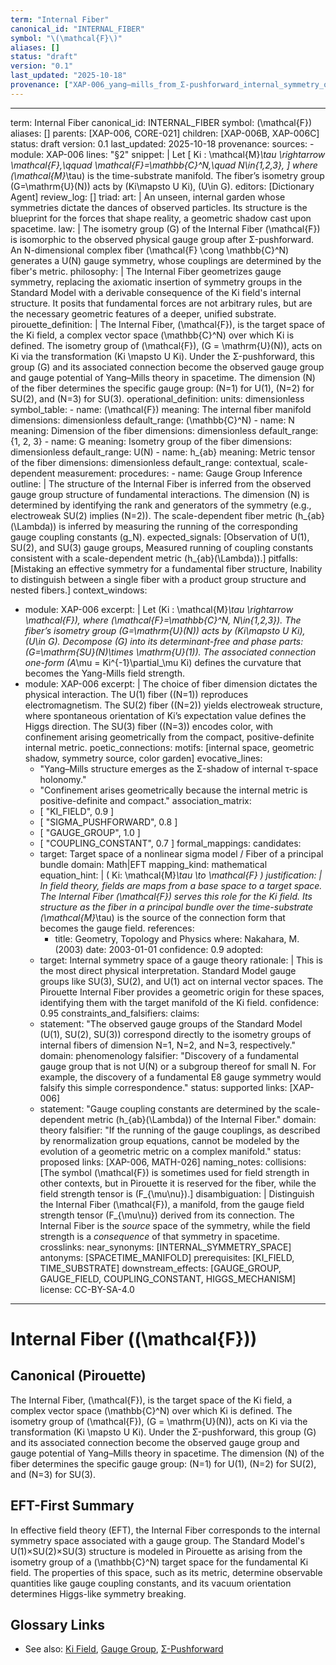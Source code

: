 ```yaml
---
term: "Internal Fiber"
canonical_id: "INTERNAL_FIBER"
symbol: "\(\mathcal{F}\)"
aliases: []
status: "draft"
version: "0.1"
last_updated: "2025-10-18"
provenance: ["XAP-006_yang–mills_from_Σ-pushforward_internal_symmetry_of_ki"]
---
```


---
term: Internal Fiber
canonical_id: INTERNAL_FIBER
symbol: \(\mathcal{F}\)
aliases: []
parents: [XAP-006, CORE-021]
children: [XAP-006B, XAP-006C]
status: draft
version: 0.1
last_updated: 2025-10-18
provenance:
  sources:
    - module: XAP-006
      lines: "§2"
      snippet: |
        Let
        \[
        Ki : \mathcal{M}_\tau \rightarrow \mathcal{F},\qquad 
        \mathcal{F}=\mathbb{C}^N,\quad N\in\{1,2,3\},
        \]
        where \(\mathcal{M}_\tau\) is the time-substrate manifold.
        The fiber’s isometry group \(G=\mathrm{U}(N)\) acts by \(Ki\mapsto U Ki\), \(U\in G\).
  editors: [Dictionary Agent]
  review_log: []
triad:
  art: |
    An unseen, internal garden whose symmetries dictate the dances of observed particles. Its structure is the blueprint for the forces that shape reality, a geometric shadow cast upon spacetime.
  law: |
    The isometry group \(G\) of the Internal Fiber \(\mathcal{F}\) is isomorphic to the observed physical gauge group after Σ-pushforward. An N-dimensional complex fiber \(\mathcal{F} \cong \mathbb{C}^N\) generates a U(N) gauge symmetry, whose couplings are determined by the fiber's metric.
  philosophy: |
    The Internal Fiber geometrizes gauge symmetry, replacing the axiomatic insertion of symmetry groups in the Standard Model with a derivable consequence of the Ki field's internal structure. It posits that fundamental forces are not arbitrary rules, but are the necessary geometric features of a deeper, unified substrate.
pirouette_definition: |
  The Internal Fiber, \(\mathcal{F}\), is the target space of the Ki field, a complex vector space \(\mathbb{C}^N\) over which Ki is defined. The isometry group of \(\mathcal{F}\), \(G = \mathrm{U}(N)\), acts on Ki via the transformation \(Ki \mapsto U Ki\). Under the Σ-pushforward, this group \(G\) and its associated connection become the observed gauge group and gauge potential of Yang–Mills theory in spacetime. The dimension \(N\) of the fiber determines the specific gauge group: \(N=1\) for U(1), \(N=2\) for SU(2), and \(N=3\) for SU(3).
operational_definition:
  units: dimensionless
  symbol_table:
    - name: \(\mathcal{F}\)
      meaning: The internal fiber manifold
      dimensions: dimensionless
      default_range: \(\mathbb{C}^N\)
    - name: N
      meaning: Dimension of the fiber
      dimensions: dimensionless
      default_range: \{1, 2, 3\}
    - name: G
      meaning: Isometry group of the fiber
      dimensions: dimensionless
      default_range: U(N)
    - name: h_{ab}
      meaning: Metric tensor of the fiber
      dimensions: dimensionless
      default_range: contextual, scale-dependent
  measurement:
    procedures:
      - name: Gauge Group Inference
        outline: |
          The structure of the Internal Fiber is inferred from the observed gauge group structure of fundamental interactions. The dimension \(N\) is determined by identifying the rank and generators of the symmetry (e.g., electroweak SU(2) implies \(N=2\)). The scale-dependent fiber metric \(h_{ab}(\Lambda)\) is inferred by measuring the running of the corresponding gauge coupling constants \(g_N\).
        expected_signals: [Observation of U(1), SU(2), and SU(3) gauge groups, Measured running of coupling constants consistent with a scale-dependent metric \(h_{ab}(\Lambda)\).]
        pitfalls: [Mistaking an effective symmetry for a fundamental fiber structure, Inability to distinguish between a single fiber with a product group structure and nested fibers.]
context_windows:
  - module: XAP-006
    excerpt: |
      Let \(Ki : \mathcal{M}_\tau \rightarrow \mathcal{F}\), where \(\mathcal{F}=\mathbb{C}^N, N\in\{1,2,3\}\). The fiber’s isometry group \(G=\mathrm{U}(N)\) acts by \(Ki\mapsto U Ki\), \(U\in G\). Decompose \(G\) into its determinant-free and phase parts: \(G=\mathrm{SU}(N)\times \mathrm{U}(1)\). The associated connection one-form \(A_\mu = Ki^{-1}\partial_\mu Ki\) defines the curvature that becomes the Yang-Mills field strength.
  - module: XAP-006
    excerpt: |
      The choice of fiber dimension dictates the physical interaction. The U(1) fiber (\(N=1\)) reproduces electromagnetism. The SU(2) fiber (\(N=2\)) yields electroweak structure, where spontaneous orientation of Ki’s expectation value defines the Higgs direction. The SU(3) fiber (\(N=3\)) encodes color, with confinement arising geometrically from the compact, positive-definite internal metric.
poetic_connections:
  motifs: [internal space, geometric shadow, symmetry source, color garden]
  evocative_lines:
    - "Yang–Mills structure emerges as the Σ-shadow of internal τ-space holonomy."
    - "Confinement arises geometrically because the internal metric is positive-definite and compact."
  association_matrix:
    - [ "KI_FIELD", 0.9 ]
    - [ "SIGMA_PUSHFORWARD", 0.8 ]
    - [ "GAUGE_GROUP", 1.0 ]
    - [ "COUPLING_CONSTANT", 0.7 ]
formal_mappings:
  candidates:
    - target: Target space of a nonlinear sigma model / Fiber of a principal bundle
      domain: Math|EFT
      mapping_kind: mathematical
      equation_hint: |
        \( Ki: \mathcal{M}_\tau \to \mathcal{F} \)
      justification: |
        In field theory, fields are maps from a base space to a target space. The Internal Fiber \(\mathcal{F}\) serves this role for the Ki field. Its structure as the fiber in a principal bundle over the time-substrate \(\mathcal{M}_\tau\) is the source of the connection form that becomes the gauge field.
      references:
        - title: Geometry, Topology and Physics
          where: Nakahara, M. (2003)
          date: 2003-01-01
      confidence: 0.9
  adopted:
    - target: Internal symmetry space of a gauge theory
      rationale: |
        This is the most direct physical interpretation. Standard Model gauge groups like SU(3), SU(2), and U(1) act on internal vector spaces. The Pirouette Internal Fiber provides a geometric origin for these spaces, identifying them with the target manifold of the Ki field.
      confidence: 0.95
constraints_and_falsifiers:
  claims:
    - statement: "The observed gauge groups of the Standard Model (U(1), SU(2), SU(3)) correspond directly to the isometry groups of internal fibers of dimension N=1, N=2, and N=3, respectively."
      domain: phenomenology
      falsifier: "Discovery of a fundamental gauge group that is not U(N) or a subgroup thereof for small N. For example, the discovery of a fundamental E8 gauge symmetry would falsify this simple correspondence."
      status: supported
      links: [XAP-006]
    - statement: "Gauge coupling constants are determined by the scale-dependent metric \(h_{ab}(\Lambda)\) of the Internal Fiber."
      domain: theory
      falsifier: "If the running of the gauge couplings, as described by renormalization group equations, cannot be modeled by the evolution of a geometric metric on a complex manifold."
      status: proposed
      links: [XAP-006, MATH-026]
naming_notes:
  collisions: [The symbol \(\mathcal{F}\) is sometimes used for field strength in other contexts, but in Pirouette it is reserved for the fiber, while the field strength tensor is \(F_{\mu\nu}\).]
  disambiguation: |
    Distinguish the Internal Fiber \(\mathcal{F}\), a manifold, from the gauge field strength tensor \(F_{\mu\nu}\) derived from its connection. The Internal Fiber is the *source* space of the symmetry, while the field strength is a *consequence* of that symmetry in spacetime.
crosslinks:
  near_synonyms: [INTERNAL_SYMMETRY_SPACE]
  antonyms: [SPACETIME_MANIFOLD]
  prerequisites: [KI_FIELD, TIME_SUBSTRATE]
  downstream_effects: [GAUGE_GROUP, GAUGE_FIELD, COUPLING_CONSTANT, HIGGS_MECHANISM]
license: CC-BY-SA-4.0
---

# Internal Fiber (\(\mathcal{F}\))

## Canonical (Pirouette)
The Internal Fiber, \(\mathcal{F}\), is the target space of the Ki field, a complex vector space \(\mathbb{C}^N\) over which Ki is defined. The isometry group of \(\mathcal{F}\), \(G = \mathrm{U}(N)\), acts on Ki via the transformation \(Ki \mapsto U Ki\). Under the Σ-pushforward, this group \(G\) and its associated connection become the observed gauge group and gauge potential of Yang–Mills theory in spacetime. The dimension \(N\) of the fiber determines the specific gauge group: \(N=1\) for U(1), \(N=2\) for SU(2), and \(N=3\) for SU(3).

## EFT-First Summary
In effective field theory (EFT), the Internal Fiber corresponds to the internal symmetry space associated with a gauge group. The Standard Model's U(1)×SU(2)×SU(3) structure is modeled in Pirouette as arising from the isometry group of a \(\mathbb{C}^N\) target space for the fundamental Ki field. The properties of this space, such as its metric, determine observable quantities like gauge coupling constants, and its vacuum orientation determines Higgs-like symmetry breaking.

## Glossary Links
- See also: [Ki Field](<./KI_FIELD.md>), [Gauge Group](<./GAUGE_GROUP.md>), [Σ-Pushforward](<./SIGMA_PUSHFORWARD.md>)